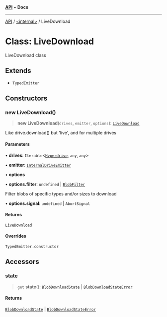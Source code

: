 [**API**](../../README.md) • **Docs**

***

[API](../../README.md) / [\<internal\>](../README.md) / LiveDownload

# Class: LiveDownload

LiveDownload class

## Extends

- `TypedEmitter`

## Constructors

### new LiveDownload()

> **new LiveDownload**(`drives`, `emitter`, `options`): [`LiveDownload`](LiveDownload.md)

Like drive.download() but 'live', and for multiple drives

#### Parameters

• **drives**: `Iterable`\<[`Hyperdrive`](Hyperdrive.md), `any`, `any`\>

• **emitter**: [`InternalDriveEmitter`](../type-aliases/InternalDriveEmitter.md)

• **options**

• **options.filter**: `undefined` \| [`BlobFilter`](../type-aliases/BlobFilter.md)

Filter blobs of specific types and/or sizes to download

• **options.signal**: `undefined` \| `AbortSignal`

#### Returns

[`LiveDownload`](LiveDownload.md)

#### Overrides

`TypedEmitter.constructor`

## Accessors

### state

> `get` **state**(): [`BlobDownloadState`](../interfaces/BlobDownloadState.md) \| [`BlobDownloadStateError`](../type-aliases/BlobDownloadStateError.md)

#### Returns

[`BlobDownloadState`](../interfaces/BlobDownloadState.md) \| [`BlobDownloadStateError`](../type-aliases/BlobDownloadStateError.md)
